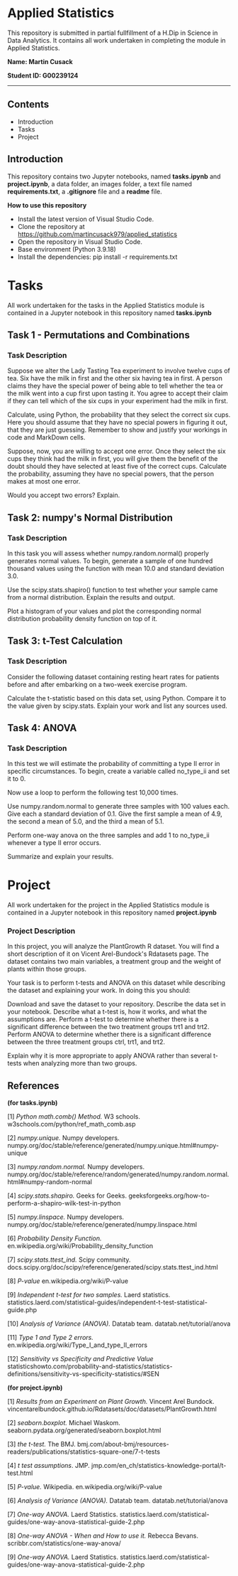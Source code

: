 # Applied Statistics

This repository is submitted in partial fullfillment of a H.Dip in Science in Data Analytics. It contains all work undertaken in completing the module in Applied Statistics.

**Name: Martin Cusack**

**Student ID: G00239124**
***

## Contents 
* Introduction
* Tasks
* Project

## Introduction

This repository contains two Jupyter notebooks, named **tasks.ipynb** and **project.ipynb**, a data folder, an images folder, a text file named **requirements.txt**, a **.gitignore** file and a **readme** file.

**How to use this repository**

* Install the latest version of Visual Studio Code.
* Clone the repository at https://github.com/martincusack979/applied_statistics
* Open the repository in Visual Studio Code.
* Base environment (Python 3.9.18)
* Install the dependencies: pip install -r requirements.txt


# Tasks

  All work undertaken for the tasks in the Applied Statistics module is contained in a Jupyter notebook in this repository named **tasks.ipynb**

## Task 1 - Permutations and Combinations

### Task Description ### 

Suppose we alter the Lady Tasting Tea experiment to involve twelve cups of tea. Six have the milk in first and the other six having tea in first. A person claims they have the special power of being able to tell whether the tea or the milk went into a cup first upon tasting it. You agree to accept their claim if they can tell which of the six cups in your experiment had the milk in first.

Calculate, using Python, the probability that they select the correct six cups. Here you should assume that they have no special powers in figuring it out, that they are just guessing. Remember to show and justify your workings in code and MarkDown cells.

Suppose, now, you are willing to accept one error. Once they select the six cups they think had the milk in first, you will give them the benefit of the doubt should they have selected at least five of the correct cups. Calculate the probability, assuming they have no special powers, that the person makes at most one error.

Would you accept two errors? Explain.

## Task 2: numpy's Normal Distribution

### Task Description ### 

In this task you will assess whether numpy.random.normal() properly generates normal values. To begin, generate a sample of one hundred thousand values using the function with mean 10.0 and standard deviation 3.0.

Use the scipy.stats.shapiro() function to test whether your sample came from a normal distribution. Explain the results and output.

Plot a histogram of your values and plot the corresponding normal distribution probability density function on top of it.

## Task 3: t-Test Calculation

### Task Description ### 

Consider the following dataset containing resting heart rates for patients before and after embarking on a two-week exercise program.

Calculate the t-statistic based on this data set, using Python. Compare it to the value given by scipy.stats. Explain your work and list any sources used.

## Task 4: ANOVA

### Task Description ### 

In this test we will estimate the probability of committing a type II error in specific circumstances. To begin, create a variable called no_type_ii and set it to 0.

Now use a loop to perform the following test 10,000 times.

Use numpy.random.normal to generate three samples with 100 values each. Give each a standard deviation of 0.1. Give the first sample a mean of 4.9, the second a mean of 5.0, and the third a mean of 5.1.

Perform one-way anova on the three samples and add 1 to no_type_ii whenever a type II error occurs.

Summarize and explain your results.

# Project

  All work undertaken for the project in the Applied Statistics module is contained in a Jupyter notebook in this repository named **project.ipynb**

  ### Project Description ###
  In this project, you will analyze the PlantGrowth R dataset. You will find a short description of it on Vicent Arel-Bundock's Rdatasets page. The dataset contains two main variables, a treatment group and the weight of plants within those groups.

  Your task is to perform t-tests and ANOVA on this dataset while describing the dataset and explaining your work. In doing this you should:

  Download and save the dataset to your repository.  Describe the data set in your notebook.  Describe what a t-test is, how it works, and what the assumptions are.  Perform a t-test to determine whether there is a significant difference between the two treatment groups trt1 and trt2.  Perform ANOVA to determine whether there is a significant difference between the three treatment groups ctrl, trt1, and trt2.

  Explain why it is more appropriate to apply ANOVA rather than several t-tests when analyzing more than two groups.

## References

**(for tasks.ipynb)**

[1]  *Python math.comb() Method.*  W3 schools. w3schools.com/python/ref_math_comb.asp

[2]  *numpy.unique.*  Numpy developers. numpy.org/doc/stable/reference/generated/numpy.unique.html#numpy-unique

[3] *numpy.random.normal.*  Numpy developers. numpy.org/doc/stable/reference/random/generated/numpy.random.normal.html#numpy-random-normal

[4] *scipy.stats.shapiro.*  Geeks for Geeks.  geeksforgeeks.org/how-to-perform-a-shapiro-wilk-test-in-python

[5] *numpy.linspace.*  Numpy developers. numpy.org/doc/stable/reference/generated/numpy.linspace.html

[6] *Probability Density Function.*  en.wikipedia.org/wiki/Probability_density_function

[7]  *scipy.stats.ttest_ind.*  Scipy community. docs.scipy.org/doc/scipy/reference/generated/scipy.stats.ttest_ind.html

[8] *P-value*  en.wikipedia.org/wiki/P-value

[9] *Independent t-test for two samples.*  Laerd statistics. statistics.laerd.com/statistical-guides/independent-t-test-statistical-guide.php

[10] *Analysis of Variance (ANOVA).* Datatab team.  datatab.net/tutorial/anova

[11] *Type 1 and Type 2 errors.*  en.wikipedia.org/wiki/Type_I_and_type_II_errors

[12] *Sensitivity vs Specificity and Predictive Value* statisticshowto.com/probability-and-statistics/statistics-definitions/sensitivity-vs-specificity-statistics/#SEN


**(for project.ipynb)**


[1] *Results from an Experiment on Plant Growth.*  Vincent Arel Bundock. vincentarelbundock.github.io/Rdatasets/doc/datasets/PlantGrowth.html

[2] *seaborn.boxplot.*  Michael Waskom. seaborn.pydata.org/generated/seaborn.boxplot.html

[3] *the $t$-test.* The BMJ. bmj.com/about-bmj/resources-readers/publications/statistics-square-one/7-t-tests

[4] *t test assumptions*. JMP. jmp.com/en_ch/statistics-knowledge-portal/t-test.html

[5] *P-value.* Wikipedia.  en.wikipedia.org/wiki/P-value

[6] *Analysis of Variance (ANOVA).* Datatab team.  datatab.net/tutorial/anova

[7]  *One-way ANOVA.* Laerd Statistics. statistics.laerd.com/statistical-guides/one-way-anova-statistical-guide-2.php

[8] *One-way ANOVA - When and How to use it.*  Rebecca Bevans. scribbr.com/statistics/one-way-anova/

[9]  *One-way ANOVA.* Laerd Statistics. statistics.laerd.com/statistical-guides/one-way-anova-statistical-guide-2.php

